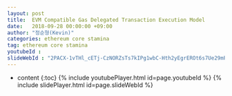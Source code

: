 ```yaml
---
layout: post
title:  EVM Compatible Gas Delegated Transaction Execution Model
date:   2018-09-28 00:00:00 +09:00
author: "정순형(Kevin)"
categories: ethereum core stamina
tag: ethereum core stamina
youtubeId :
slideWebId : "2PACX-1vTHl_cETj-CzNORZsTs7kIPg1wbC-Hth2yEgrEROt6s7Ue29mPmeOQjE4jn9y5zE0JwlUptxCXAk3Tj"
---
```

* content
{:toc}
{% include youtubePlayer.html id=page.youtubeId %}
{% include slidePlayer.html id=page.slideWebId %}
